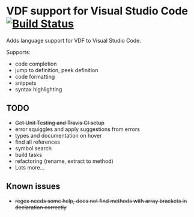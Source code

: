 # VDF support for Visual Studio Code [![Build Status](https://travis-ci.com/DwaynesWorld/vscode-vdf.svg?branch=master)](https://travis-ci.com/DwaynesWorld/vscode-vdf)

Adds language support for VDF to Visual Studio Code.

Supports:

- code completion
- jump to definition, peek definition
- code formatting
- snippets
- syntax highlighting

## TODO

- ~~Get Unit Testing and Travis CI setup~~
- error squiggles and apply suggestions from errors
- types and documentation on hover
- find all references
- symbol search
- build tasks
- refactoring (rename, extract to method)
- Lots more...

## Known issues

- ~~regex needs some help, does not find methods with array brackets in declaration correctly~~
